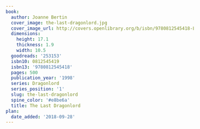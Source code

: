 ```yaml
---
book:
  author: Joanne Bertin
  cover_image: the-last-dragonlord.jpg
  cover_image_url: http://covers.openlibrary.org/b/isbn/9780812545418-L.jpg
  dimensions:
    height: 17.1
    thickness: 1.9
    width: 10.5
  goodreads: '253153'
  isbn10: 0812545419
  isbn13: '9780812545418'
  pages: 500
  publication_year: '1998'
  series: Dragonlord
  series_position: '1'
  slug: the-last-dragonlord
  spine_color: '#e8be6a'
  title: The Last Dragonlord
plan:
  date_added: '2018-09-28'
---
```

